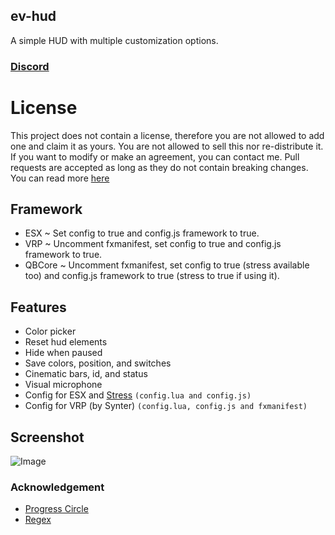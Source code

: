 ## ev-hud
A simple HUD with multiple customization options.

### [Discord](https://discord.com/invite/u4zk4tVTkG)

# License
This project does not contain a license, therefore you are not allowed to add one and claim it as yours. You are not allowed to sell this nor re-distribute it. If you want to modify or make an agreement, you can contact me. Pull requests are accepted as long as they do not contain breaking changes. You can read more [here](https://opensource.stackexchange.com/questions/1720/what-can-i-assume-if-a-publicly-published-project-has-no-license) 

## Framework
- ESX ~ Set config to true and config.js framework to true.
- VRP ~ Uncomment fxmanifest, set config to true and config.js framework to true.
- QBCore ~ Uncomment fxmanifest, set config to true (stress available too) and config.js framework to true (stress to true if using it).

## Features
 - Color picker
 - Reset hud elements
 - Hide when paused
 - Save colors, position, and switches
 - Cinematic bars, id, and status
 - Visual microphone
 - Config for ESX and [Stress](https://github.com/utkuali/Stress-System-by-utku) `(config.lua and config.js)`
 - Config for VRP (by Synter) `(config.lua, config.js and fxmanifest)`

## Screenshot
![Image](https://imgur.com/zcf5Ewd.png)

### Acknowledgement
- [Progress Circle](https://github.com/nafing/esx_nafing_hud/blob/master/html/main.js#L59)
- [Regex](https://stackoverflow.com/a/3627747)
